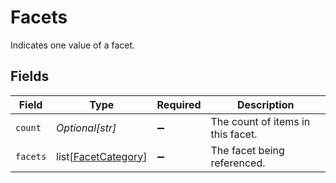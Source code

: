 # Facets

Indicates one value of a facet.


## Fields

| Field                                                       | Type                                                        | Required                                                    | Description                                                 |
| ----------------------------------------------------------- | ----------------------------------------------------------- | ----------------------------------------------------------- | ----------------------------------------------------------- |
| `count`                                                     | *Optional[str]*                                             | :heavy_minus_sign:                                          | The count of items in this facet.                           |
| `facets`                                                    | list[[FacetCategory](../../models/shared/facetcategory.md)] | :heavy_minus_sign:                                          | The facet being referenced.                                 |